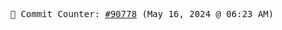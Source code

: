 <p align="center">
    <samp>
        📮 Commit Counter: <a href="https://github.com/Javascript-void0/Javascript-void0/commits/main">#90778</a> (May 16, 2024 @ 06:23 AM)
    </samp>
</p>
